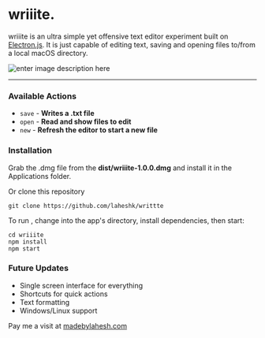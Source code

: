 # wriiite.

wriiite is an ultra simple yet offensive text editor experiment built on [Electron.js](https://electronjs.org/). It is just capable of editing text, saving and opening files to/from a local macOS directory.

![enter image description here](https://i.imgur.com/2FDq4Rw.png)

---

### Available Actions

- `save` - **Writes a .txt file**
- `open` - **Read and show files to edit**
- `new` - **Refresh the editor to start a new file**

### Installation

Grab the .dmg file from the **dist/wriiite-1.0.0.dmg** and install it in the Applications folder.

Or clone this repository

    git clone https://github.com/laheshk/writtte

To run , change into the app's directory, install dependencies, then start:

    cd wriiite
    npm install
    npm start

### Future Updates

- Single screen interface for everything
- Shortcuts for quick actions
- Text formatting
- Windows/Linux support

Pay me a visit at [madebylahesh.com](http://www.madebylahesh.com)
